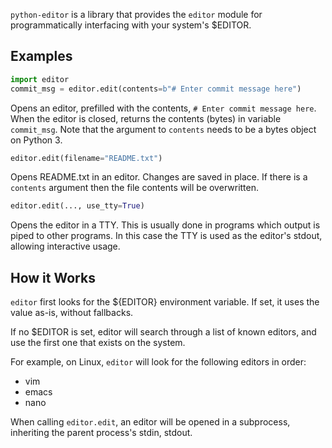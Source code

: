 `python-editor` is a library that provides the `editor` module for programmatically
interfacing with your system's $EDITOR.

Examples
--------

```python
import editor
commit_msg = editor.edit(contents=b"# Enter commit message here")
```

Opens an editor, prefilled with the contents, `# Enter commit message here`.
When the editor is closed, returns the contents (bytes) in variable `commit_msg`.
Note that the argument to `contents` needs to be a bytes object on Python 3.


```python
editor.edit(filename="README.txt")
```

Opens README.txt in an editor.  Changes are saved in place.  If there is
a `contents` argument then the file contents will be overwritten.

```python
editor.edit(..., use_tty=True)
```

Opens the editor in a TTY.  This is usually done in programs which output is
piped to other programs.  In this case the TTY is used as the editor's stdout,
allowing interactive usage.


How it Works
------------

`editor` first looks for the ${EDITOR} environment variable.  If set, it uses
the value as-is, without fallbacks.

If no $EDITOR is set, editor will search through a list of known editors, and
use the first one that exists on the system.

For example, on Linux, `editor` will look for the following editors in order:

* vim
* emacs
* nano

When calling `editor.edit`, an editor will be opened in a subprocess, inheriting
the parent process's stdin, stdout.
